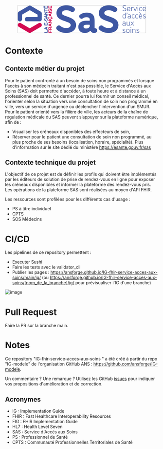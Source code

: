 
<div align="center">
<figure>
<img alt="Service d'Accès aux Soins (SAS)" src="input/images/sas_logo.png" align="middle">
</figure>
</div>

# Contexte

## Contexte métier du projet
Pour le patient confronté à un besoin de soins non programmés et lorsque l'accès à son médecin traitant n'est pas possible, le Service d'Accès aux Soins (SAS) doit permettre d'accéder, à toute heure et à distance à un professionnel de santé. Ce dernier pourra lui fournir un conseil médical, l'orienter selon la situation vers une consultation de soin non programmé en ville, vers un service d'urgence ou déclencher l'intervention d'un SMUR.
Pour le patient orienté vers la filière de ville, les acteurs de la chaîne de régulation médicale du SAS peuvent s’appuyer sur la plateforme numérique, afin de :
- Visualiser les créneaux disponibles des effecteurs de soin,
- Réserver pour le patient une consultation de soin non programmé, au plus proche de ses besoins (localisation, horaire, spécialité).
Plus d'information sur le site dédié du ministère https://esante.gouv.fr/sas

## Contexte technique du projet
L'objectif de ce projet est de définir les profils qui doivent être implémentés par les éditeurs de solution de prise de rendez-vous en ligne pour exposer les créneaux disponibles et informer la plateforme des rendez-vous pris.
Les opérations de la plateforme SAS sont réalisées au moyen d'API FHIR.

Les ressources sont profilées pour les différents cas d'usage :
- PS à titre individuel
- CPTS
- SOS Médecins

# CI/CD
Les pipelines de ce repository permettent : 
* Executer  Sushi
* Faire les tests avec le validator_cli
* Publier les pages :  https://ansforge.github.io/IG-fhir-service-acces-aux-soins/main/ig/ (ou https://ansforge.github.io/IG-fhir-service-acces-aux-soins/[nom_de_la_branche]/ig/ pour prévisualiser l'IG d'une branche)

![image](https://user-images.githubusercontent.com/101335975/215342980-61686171-e3f8-40c5-865c-efdfc3dd52b4.png)

# Pull Request
Faire la PR sur la branche main.

# Notes
Ce repository "IG-fhir-service-acces-aux-soins " a été créé à partir du repo "IG-modele" de l'organisation GitHub ANS : <https://github.com/ansforge/IG-modele>.

Un commentaire ? Une remarque ? Utilisez les GitHub [issues](https://github.com/ansforge/IG-service-acces-aux-soins/issues) pour indiquer vos propositions d'amélioration et de correction.

## Acronymes

* IG : Implementation Guide
* FHIR : Fast Healthcare Interoperability Resources
* FIG : FHIR Implementation Guide
* HL7 : Health Level Seven
* SAS : Service d'Accès aux Soins
* PS : Professionnel de Santé
* CPTS : Communauté Professionnelles Territoriales de Santé
